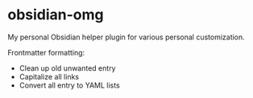 # obsidian-omg

My personal Obsidian helper plugin for various personal customization.

Frontmatter formatting:
- Clean up old unwanted entry
- Capitalize all links
- Convert all entry to YAML lists
